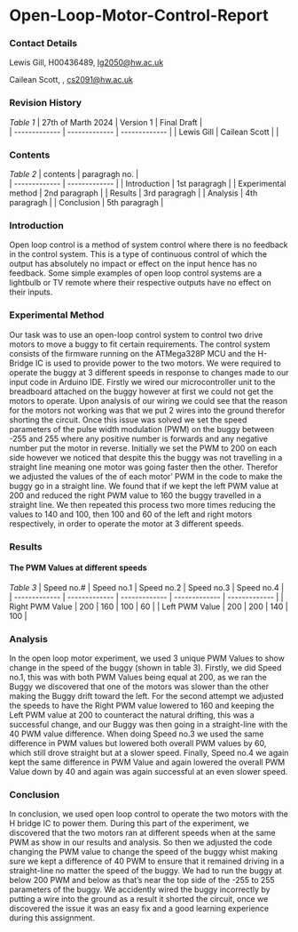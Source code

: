 # Open-Loop-Motor-Control-Report
### Contact Details
Lewis Gill, H00436489, lg2050@hw.ac.uk 

Cailean Scott, , cs2091@hw.ac.uk

### Revision History
*Table 1*
| 27th of Marth 2024 | Version 1     | Final Draft   |              
| -------------      | ------------- | ------------- | 
| Lewis Gill         | Cailean Scott |               | 
### Contents
*Table 2*
| contents            | paragragh no. |          
| -------------       | ------------- |
| Introduction        | 1st paragragh | 
| Experimental method | 2nd paragraph |
| Results             | 3rd paragragh |
| Analysis            | 4th paragragh |
| Conclusion          | 5th paragragh |


### Introduction
Open loop control is a method of system control where there is no feedback in the control system. This is a type of continuous control of which the output has absolutely no impact or effect on the input hence has no feedback. Some simple examples of open loop control systems are a lightbulb or TV remote where their respective outputs have no effect on their inputs. 
### Experimental Method
Our task was to use an open-loop control system to control two drive motors to move a buggy to fit certain requirements. The control system consists of the firmware running on the ATMega328P MCU and the H-Bridge IC is used to provide power to the two motors.  We were required to operate the buggy at 3 different speeds in response to changes made to our input code in Arduino IDE. Firstly we wired our microcontroller unit to the breadboard attached on the buggy however at first we could not get the motors to operate. Upon analysis of our wiring we could see that the reason for the motors not working was that we put 2 wires into the ground therefor shorting the circuit.  Once this issue was solved we set the speed parameters of the pulse width modulation (PWM) on the buggy between -255 and 255 where any positive number is forwards and any negative number put the motor in reverse. Initially we set the PWM to 200 on each side however we noticed that despite this the buggy was not travelling in a straight line meaning one motor was going faster then the other.  Therefor we adjusted the values of the of each motor’ PWM in the code to make the buggy go in a straight line. We found that if we kept the left PWM value at 200 and reduced the right PWM value to 160 the buggy travelled in a straight line. We then repeated this process two more times reducing the values to 140 and 100, then 100 and 60 of the left and right motors respectively, in order to operate the motor at 3 different speeds. 
### Results 
#### The PWM Values at different speeds 
*Table 3*
| Speed no.#      | Speed no.1    | Speed no.2    | Speed no.3    |  Speed no.4    |           
| -------------   | ------------- | ------------- | ------------- |  ------------- | 
| Right PWM Value |     200       |      160      |     100       |       60       |
| Left  PWM Value |     200       |      200      |     140       |       100      |

### Analysis
In the open loop motor experiment, we used 3 unique PWM Values to show change in the speed of the buggy (shown in table 3). Firstly, we did Speed no.1, this was with both PWM Values being equal at 200, as we ran the Buggy we discovered that one of the motors was slower than the other making the Buggy drift toward the left. For the second attempt we adjusted the speeds to have the Right PWM value lowered to 160 and keeping the Left PWM value at 200 to counteract the natural drifting, this was a successful change, and our Buggy was then going in a straight-line with the 40 PWM value difference. When doing Speed no.3 we used the same difference in PWM values but lowered both overall PWM values by 60, which still drove straight but at a slower speed. Finally, Speed no.4 we again kept the same difference in PWM Value and again lowered the overall PWM Value down by 40 and again was again successful at an even slower speed.
### Conclusion
In conclusion, we used open loop control to operate the two motors with the H bridge IC to power them. During this part of the experiment, we discovered that the two motors ran at different speeds when at the same PWM as show in our results and analysis. So then we adjusted the code changing the PWM value to change the speed of the buggy whist making sure we kept a difference of 40 PWM to ensure that it remained driving in a straight-line no matter the speed of the buggy. We had to run the buggy at below 200 PWM and below as that’s near the top side of the -255 to 255 parameters of the buggy. We accidently wired the buggy incorrectly by putting a wire into the ground as a result it shorted the circuit, once we discovered the issue it was an easy fix and a good learning experience during this assignment.
